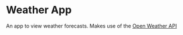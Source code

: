 # Weather App

An app to view weather forecasts. Makes use of the [Open Weather API](https://openweathermap.org/)
